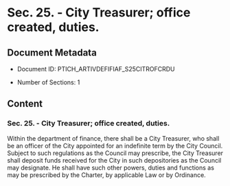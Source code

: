 # Sec. 25. - City Treasurer; office created, duties.

## Document Metadata

- Document ID: PTICH_ARTIVDEFIFIAF_S25CITROFCRDU

- Number of Sections: 1


## Content

### Sec. 25. - City Treasurer; office created, duties.

Within the department of finance, there shall be a City Treasurer, who shall be an
officer of the City appointed for an indefinite term by the City Council. Subject
to such regulations as the Council may prescribe, the City Treasurer shall deposit
funds received for the City in such depositories as the Council may designate. He
shall have such other powers, duties and functions as may be prescribed by the Charter,
by applicable Law or by Ordinance.

